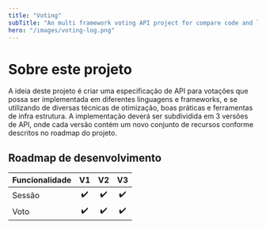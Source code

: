 ```yaml
---
title: "Voting"
subTitle: "An multi framework voting API project for compare code and learning"
hero: "/images/voting-log.png"
---
```


# Sobre este projeto

A ideia deste projeto é criar uma especificação de API para votações que possa ser implementada em diferentes linguagens e frameworks, e se utilizando de diversas técnicas de otimização, boas práticas e ferramentas de infra estrutura. A implementação deverá ser subdividida em 3 versões de API, onde cada versão contém um novo conjunto de recursos conforme descritos no roadmap do projeto.

## Roadmap de desenvolvimento

| Funcionalidade |  V1   |  V2   |  V3   |
| :------------- | :---: | :---: | :---: |
| Sessão         |   ✔️   |   ✔️   |   ✔️   |
| Voto           |   ✔️   |   ✔️   |   ✔️   |
